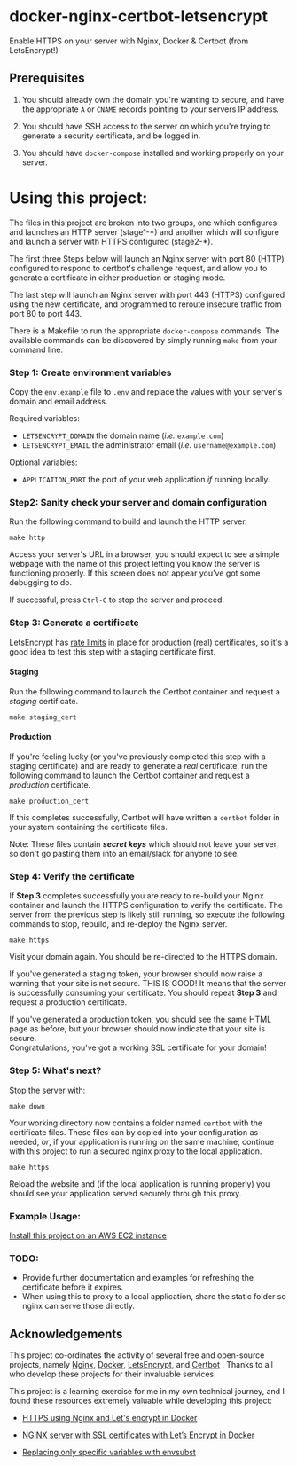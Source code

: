 # docker-nginx-certbot-letsencrypt

Enable HTTPS on your server with Nginx, Docker & Certbot (from LetsEncrypt!)

## Prerequisites

1. You should already own the domain you're wanting to secure, and have the 
   appropriate `A` or `CNAME` records pointing to your servers IP address.
   
2. You should have SSH access to the server on which you're trying to generate a
   security certificate, and be logged in.
   
3. You should have `docker-compose` installed and working properly on your 
   server.


# Using this project:

The files in this project are broken into two groups, one which configures and 
launches an HTTP server (stage1-\*) and another which will configure and
launch a server with HTTPS configured (stage2-\*).

The first three Steps below will launch an Nginx server with port 80 (HTTP) 
configured to respond to certbot's challenge request, and allow you to generate 
a certificate in either production or staging mode.

The last step will launch an Nginx server with port 443 (HTTPS) configured using
the new certificate, and programmed to reroute insecure traffic from port 80 to 
port 443.

There is a Makefile to run the appropriate `docker-compose` commands.  The 
available commands can be discovered by simply running `make` from your command 
line.


### Step 1: Create environment variables

Copy the `env.example` file to `.env` and replace the values with your server's 
domain and email address.

Required variables:
* `LETSENCRYPT_DOMAIN` the domain name (_i.e._ `example.com`)
* `LETSENCRYPT_EMAIL` the administrator email (_i.e._ `username@example.com`)

Optional variables:
* `APPLICATION_PORT` the port of your web application _if_ running locally.


### Step2: Sanity check your server and domain configuration

Run the following command to build and launch the HTTP server.

```shell
make http
```

Access your server's URL in a browser, you should expect to see a simple webpage
with the name of this project letting you know the server is functioning 
properly. If this screen does not appear you've got some debugging to do.

If successful, press `Ctrl-C` to stop the server and proceed.


### Step 3:  Generate a certificate

LetsEncrypt has [rate limits](https://letsencrypt.org/docs/rate-limits/) in 
place for production (real) certificates, so it's a good idea to test 
this step with a staging certificate first.

#### Staging

Run the following command to launch the Certbot container and request a 
_staging_ certificate.

```shell
make staging_cert
```

#### Production

If you're feeling lucky (or you've previously completed this step with a staging 
certificate) and are ready to generate a _real_ certificate, run the following
command to launch the Certbot container and request a _production_ certificate.  

```shell
make production_cert
```

If this completes successfully, Certbot will have written a `certbot` folder in 
your system containing the certificate files.

Note:  These files contain _**secret keys**_ which should not leave your server,
so don't go pasting them into an email/slack for anyone to see.


### Step 4: Verify the certificate

If **Step 3** completes successfully you are ready to re-build your Nginx 
container and launch the HTTPS configuration to verify the certificate. The 
server from the previous step is likely still running, so execute the following 
commands to stop, rebuild, and re-deploy the Nginx server.

```shell
make https
```

Visit your domain again. You should be re-directed to the HTTPS domain. 

If you've generated a staging token, your browser should now raise a warning 
that your site is not secure. THIS IS GOOD! It means that the server is 
successfully consuming your certificate. You should repeat **Step 3** and 
request a production certificate.

If you've generated a production token, you should see the same HTML page as 
before, but your browser should now indicate that your site is secure.  
Congratulations, you've got a working SSL certificate for your domain!


### Step 5: What's next?

Stop the server with:
```shell
make down
```

Your working directory now contains a folder named `certbot` with the 
certificate files. These files can by copied into your configuration as-needed,
_or_, if your application is running on the same machine, continue with this 
project   to run a secured nginx proxy to the local application.

```shell
make https
```

Reload the website and (if the local application is running properly) you should
see your application served securely through this proxy.


### Example Usage:

[Install this project on an AWS EC2 instance](./README_AWS.md)


### TODO:

* Provide further documentation and examples for refreshing the certificate 
  before it expires.
* When using this to proxy to a local application, share the static folder so
  nginx can serve those directly.


## Acknowledgements

This project co-ordinates the activity of several free and open-source projects,
namely [Nginx](https://nginx.org/en/), [Docker](https://www.docker.com/), 
[LetsEncrypt](https://letsencrypt.org/), and [Certbot](https://certbot.eff.org/)
. Thanks to all who develop these projects for their invaluable services.

This project is a learning exercise for me in my own technical journey, and I 
found these resources extremely valuable while developing this project:

* [HTTPS using Nginx and Let's encrypt in Docker](
https://mindsers.blog/post/https-using-nginx-certbot-docker/)

* [NGINX server with SSL certificates with Let’s Encrypt in Docker](
https://medium.com/@agusnavce/nginx-server-with-ssl-certificates-with-lets-encrypt-in-docker-670caefc2e31)

* [Replacing only specific variables with envsubst](
https://unix.stackexchange.com/questions/294378/replacing-only-specific-variables-with-envsubst/294400#294400)
